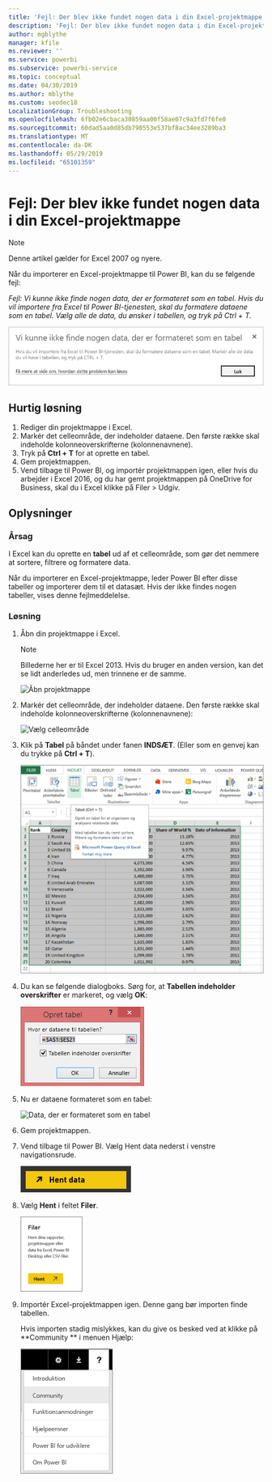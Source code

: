 ```yaml
---
title: 'Fejl: Der blev ikke fundet nogen data i din Excel-projektmappe'
description: 'Fejl: Der blev ikke fundet nogen data i din Excel-projektmappe'
author: mgblythe
manager: kfile
ms.reviewer: ''
ms.service: powerbi
ms.subservice: powerbi-service
ms.topic: conceptual
ms.date: 04/30/2019
ms.author: mblythe
ms.custom: seodec18
LocalizationGroup: Troubleshooting
ms.openlocfilehash: 6fb02e6cbaca30859aa00f58ae07c9a3fd7f6fe0
ms.sourcegitcommit: 60dad5aa0d85db790553e537bf8ac34ee3289ba3
ms.translationtype: MT
ms.contentlocale: da-DK
ms.lasthandoff: 05/29/2019
ms.locfileid: "65101359"
---
```

# <a name="error-we-couldnt-find-any-data-in-your-excel-workbook"></a>Fejl: Der blev ikke fundet nogen data i din Excel-projektmappe

>[!NOTE]  
>Denne artikel gælder for Excel 2007 og nyere.

Når du importerer en Excel-projektmappe til Power BI, kan du se følgende fejl:

*Fejl: Vi kunne ikke finde nogen data, der er formateret som en tabel. Hvis du vil importere fra Excel til Power BI-tjenesten, skal du formatere dataene som en tabel. Vælg alle de data, du ønsker i tabellen, og tryk på Ctrl + T.*

![Data blev ikke fundet i projektmappen](media/service-admin-troubleshoot-excel-workbook-data/power-bi-we-couldnt-find-any-data.png)

## <a name="quick-solution"></a>Hurtig løsning
1. Rediger din projektmappe i Excel.
2. Markér det celleområde, der indeholder dataene. Den første række skal indeholde kolonneoverskrifterne (kolonnenavnene).
3. Tryk på **Ctrl + T** for at oprette en tabel.
4. Gem projektmappen.
5. Vend tilbage til Power BI, og importér projektmappen igen, eller hvis du arbejder i Excel 2016, og du har gemt projektmappen på OneDrive for Business, skal du i Excel klikke på Filer > Udgiv.

## <a name="details"></a>Oplysninger
### <a name="cause"></a>Årsag
I Excel kan du oprette en **tabel** ud af et celleområde, som gør det nemmere at sortere, filtrere og formatere data.

Når du importerer en Excel-projektmappe, leder Power BI efter disse tabeller og importerer dem til et datasæt. Hvis der ikke findes nogen tabeller, vises denne fejlmeddelelse.

### <a name="solution"></a>Løsning
1. Åbn din projektmappe i Excel. 
    >[!NOTE]
    >Billederne her er til Excel 2013. Hvis du bruger en anden version, kan det se lidt anderledes ud, men trinnene er de samme.
    
    ![Åbn projektmappe](media/service-admin-troubleshoot-excel-workbook-data/power-bi-troubleshoot-excel-worksheet-1.png)
2. Markér det celleområde, der indeholder dataene. Den første række skal indeholde kolonneoverskrifterne (kolonnenavnene):
   
    ![Vælg celleområde](media/service-admin-troubleshoot-excel-workbook-data/power-bi-troubleshoot-excel-worksheet-2.png)
3. Klik på **Tabel** på båndet under fanen **INDSÆT**. (Eller som en genvej kan du trykke på **Ctrl + T**).
   
    ![Indsæt tabel](media/service-admin-troubleshoot-excel-workbook-data/power-bi-troubleshoot-excel-worksheet-3.png)
4. Du kan se følgende dialogboks. Sørg for, at **Tabellen indeholder overskrifter** er markeret, og vælg **OK**:
   
    ![Opret tabel](media/service-admin-troubleshoot-excel-workbook-data/power-bi-troubleshoot-excel-create-table.png)
5. Nu er dataene formateret som en tabel:
   
    ![Data, der er formateret som en tabel](media/service-admin-troubleshoot-excel-workbook-data/power-bi-troubleshoot-excel-table.png)
6. Gem projektmappen.
7. Vend tilbage til Power BI. Vælg Hent data nederst i venstre navigationsrude.
   
    ![Hent data](media/service-admin-troubleshoot-excel-workbook-data/power-bi-get-data.png)
8. Vælg **Hent** i feltet **Filer**.
   
    ![Hent filer](media/service-admin-troubleshoot-excel-workbook-data/power-bi-get-files.png)
9. Importér Excel-projektmappen igen. Denne gang bør importen finde tabellen.
   
    Hvis importen stadig mislykkes, kan du give os besked ved at klikke på **Community ** i menuen Hjælp:
   
    ![Communitylink](media/service-admin-troubleshoot-excel-workbook-data/power-bi-question-menu-community.png)
